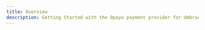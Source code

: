 ```yaml
---
title: Overview
description: Getting Started with the Opayo payment provider for Umbraco Commerce, the eCommerce solution for Umbraco v8+
---
```


<work-in-progress></work-in-progress>